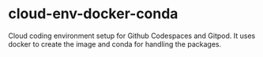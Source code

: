 # cloud-env-docker-conda
Cloud coding environment setup for Github Codespaces and Gitpod. It uses docker to create the image and conda for handling the packages.
